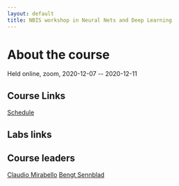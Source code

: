 ```yaml
---
layout: default
title: NBIS workshop in Neural Nets and Deep Learning
---
```


# About the course
Held online, zoom, 2020-12-07 -- 2020-12-11


## Course Links
[Schedule](schedule)  


## Labs links


## Course leaders

[Claudio Mirabello](http://nbis.se/about/staff/claudio-mirabello/)
[Bengt Sennblad](http://nbis.se/about/staff/bengt-sennblad/)